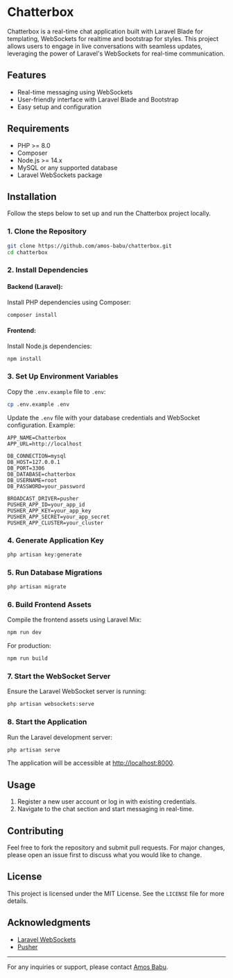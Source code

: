 # Chatterbox

Chatterbox is a real-time chat application built with Laravel Blade for templating, WebSockets for realtime and bootstrap for styles. This project allows users to engage in live conversations with seamless updates, leveraging the power of Laravel's WebSockets for real-time communication.

## Features
- Real-time messaging using WebSockets
- User-friendly interface with Laravel Blade and Bootstrap
- Easy setup and configuration

## Requirements
- PHP >= 8.0
- Composer
- Node.js >= 14.x
- MySQL or any supported database
- Laravel WebSockets package

## Installation

Follow the steps below to set up and run the Chatterbox project locally.

### 1. Clone the Repository
```bash
git clone https://github.com/amos-babu/chatterbox.git
cd chatterbox
```

### 2. Install Dependencies

#### Backend (Laravel):
Install PHP dependencies using Composer:
```bash
composer install
```

#### Frontend:
Install Node.js dependencies:
```bash
npm install
```

### 3. Set Up Environment Variables
Copy the `.env.example` file to `.env`:
```bash
cp .env.example .env
```
Update the `.env` file with your database credentials and WebSocket configuration. Example:
```env
APP_NAME=Chatterbox
APP_URL=http://localhost

DB_CONNECTION=mysql
DB_HOST=127.0.0.1
DB_PORT=3306
DB_DATABASE=chatterbox
DB_USERNAME=root
DB_PASSWORD=your_password

BROADCAST_DRIVER=pusher
PUSHER_APP_ID=your_app_id
PUSHER_APP_KEY=your_app_key
PUSHER_APP_SECRET=your_app_secret
PUSHER_APP_CLUSTER=your_cluster
```

### 4. Generate Application Key
```bash
php artisan key:generate
```

### 5. Run Database Migrations
```bash
php artisan migrate
```

### 6. Build Frontend Assets
Compile the frontend assets using Laravel Mix:
```bash
npm run dev
```
For production:
```bash
npm run build
```

### 7. Start the WebSocket Server
Ensure the Laravel WebSocket server is running:
```bash
php artisan websockets:serve
```

### 8. Start the Application
Run the Laravel development server:
```bash
php artisan serve
```

The application will be accessible at [http://localhost:8000](http://localhost:8000).

## Usage
1. Register a new user account or log in with existing credentials.
2. Navigate to the chat section and start messaging in real-time.

## Contributing
Feel free to fork the repository and submit pull requests. For major changes, please open an issue first to discuss what you would like to change.

## License
This project is licensed under the MIT License. See the `LICENSE` file for more details.

## Acknowledgments
- [Laravel WebSockets](https://beyondco.de/docs/laravel-websockets/getting-started)
- [Pusher](https://pusher.com)

---
For any inquiries or support, please contact [Amos Babu](https://github.com/amos-babu).

